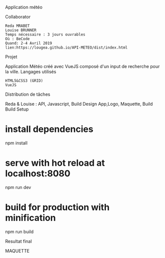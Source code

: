 Application météo

Collaborator

    Reda MRABET
    Louise BRUNNER
    Temps nécessaire : 3 jours ouvrables
    Où : BeCode
    Quand: 2-4 Avril 2019
    lien:https://lougea.github.io/API-METEO/dist/index.html

Projet

Application Météo créé avec VueJS composé d'un input de recherche pour la ville.
Langages utilisés

    HTML5&CSS3 (GRID)
    VueJS

Distribution de tâches

Reda & Louise : API, Javascript, Build  Design App,Logo, Maquette, Build
Build Setup

# install dependencies
npm install

# serve with hot reload at localhost:8080
npm run dev

# build for production with minification
npm run build

Resultat final

MAQUETTE

